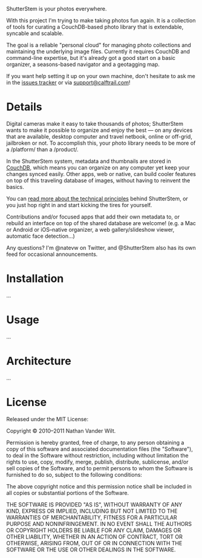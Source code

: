 ShutterStem is your photos everywhere.

With this project I'm trying to make taking photos fun again. It is a collection of tools for curating a CouchDB-based photo library that is extendable, syncable and scalable.

The goal is a reliable "personal cloud" for managing photo collections and maintaining the underlying image files. Currently it requires CouchDB and command-line expertise, but it's already got a good start on a basic organizer, a seasons-based navigator and a geotagging map.

If you want help setting it up on your own machine, don't hesitate to ask me in the [issues tracker](https://github.com/natevw/ShutterStem/issues) or via support@calftrail.com!


# Details #

Digital cameras make it easy to take thousands of photos; ShutterStem wants to make it possible to organize and enjoy the best —
on any devices that are available, desktop computer and travel netbook, online or off-grid, jailbroken or not.
To accomplish this, your photo library needs to be more of a /platform/ than a /product/.

In the ShutterStem system, metadata and thumbnails are stored in [CouchDB](http://guide.couchdb.org/draft/why.html),
which means you can organize on any computer yet keep your changes synced easily.
Other apps, web or native, can build cooler features on top of this traveling database of images, without having to reinvent the basics.

You can [read more about the technical principles](https://github.com/natevw/ShutterStem/blob/master/PHILOSOPHY.md) behind ShutterStem,
or you just hop right in and start kicking the tires for yourself.

Contributions and/or focused apps that add their own metadata to, or rebuild an interface on top of the shared database are welcome!
(e.g. a Mac or Android or iOS–native organizer, a web gallery/slideshow viewer, automatic face detection...)

Any questions? I'm @natevw on Twitter, and @ShutterStem also has its own feed for occasional announcements.


# Installation #

...

# Usage #

...

# Architecture #

...

# License #

Released under the MIT License:

Copyright © 2010–2011 Nathan Vander Wilt.

Permission is hereby granted, free of charge, to any person obtaining a copy
of this software and associated documentation files (the "Software"), to deal
in the Software without restriction, including without limitation the rights
to use, copy, modify, merge, publish, distribute, sublicense, and/or sell
copies of the Software, and to permit persons to whom the Software is
furnished to do so, subject to the following conditions:

The above copyright notice and this permission notice shall be included in
all copies or substantial portions of the Software.

THE SOFTWARE IS PROVIDED "AS IS", WITHOUT WARRANTY OF ANY KIND, EXPRESS OR
IMPLIED, INCLUDING BUT NOT LIMITED TO THE WARRANTIES OF MERCHANTABILITY,
FITNESS FOR A PARTICULAR PURPOSE AND NONINFRINGEMENT. IN NO EVENT SHALL THE
AUTHORS OR COPYRIGHT HOLDERS BE LIABLE FOR ANY CLAIM, DAMAGES OR OTHER
LIABILITY, WHETHER IN AN ACTION OF CONTRACT, TORT OR OTHERWISE, ARISING FROM,
OUT OF OR IN CONNECTION WITH THE SOFTWARE OR THE USE OR OTHER DEALINGS IN
THE SOFTWARE.